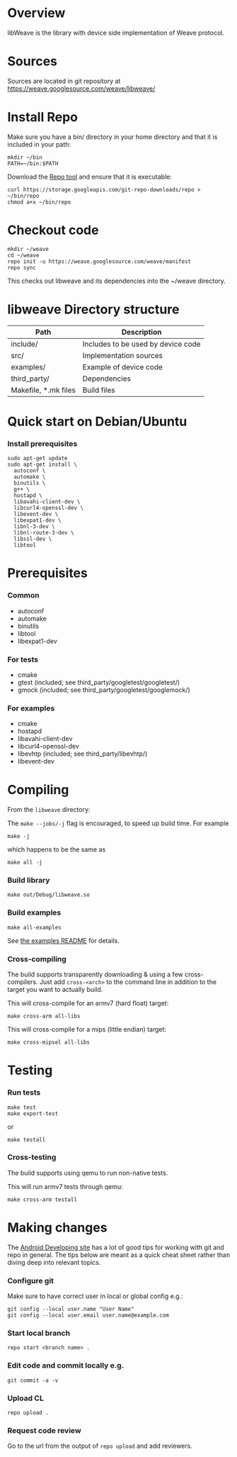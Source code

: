 # Overview

libWeave is the library with device side implementation of Weave protocol.

# Sources

Sources are located in git repository at
https://weave.googlesource.com/weave/libweave/


# Install Repo

Make sure you have a bin/ directory in your home directory
and that it is included in your path:

```
mkdir ~/bin
PATH=~/bin:$PATH
```

Download the [Repo tool](https://gerrit.googlesource.com/git-repo) and ensure
that it is executable:

```
curl https://storage.googleapis.com/git-repo-downloads/repo > ~/bin/repo
chmod a+x ~/bin/repo
```

# Checkout code

```
mkdir ~/weave
cd ~/weave
repo init -u https://weave.googlesource.com/weave/manifest
repo sync
```

This checks out libweave and its dependencies into the ~/weave directory.

# libweave Directory structure

| Path                     | Description                        |
|--------------------------|------------------------------------|
| include/                 | Includes to be used by device code |
| src/                     | Implementation sources             |
| examples/                | Example of device code             |
| third_party/             | Dependencies                       |
| Makefile, \*.mk files    | Build files                        |


# Quick start on Debian/Ubuntu

### Install prerequisites

```
sudo apt-get update
sudo apt-get install \
  autoconf \
  automake \
  binutils \
  g++ \
  hostapd \
  libavahi-client-dev \
  libcurl4-openssl-dev \
  libevent-dev \
  libexpat1-dev \
  libnl-3-dev \
  libnl-route-3-dev \
  libssl-dev \
  libtool
```

# Prerequisites

### Common

  - autoconf
  - automake
  - binutils
  - libtool
  - libexpat1-dev

### For tests

  - cmake
  - gtest (included; see third_party/googletest/googletest/)
  - gmock (included; see third_party/googletest/googlemock/)

### For examples

  - cmake
  - hostapd
  - libavahi-client-dev
  - libcurl4-openssl-dev
  - libevhtp (included; see third_party/libevhtp/)
  - libevent-dev


# Compiling

From the `libweave` directory:

The `make --jobs/-j` flag is encouraged, to speed up build time. For example

```
make -j
```

which happens to be the same as

```
make all -j
```

### Build library

```
make out/Debug/libweave.so
```

### Build examples

```
make all-examples
```

See [the examples README](/examples/daemon/README.md) for details.

### Cross-compiling

The build supports transparently downloading & using a few cross-compilers.
Just add `cross-<arch>` to the command line in addition to the target you
want to actually build.

This will cross-compile for an armv7 (hard float) target:

```
make cross-arm all-libs
```

This will cross-compile for a mips (little endian) target:

```
make cross-mipsel all-libs
```

# Testing

### Run tests

```
make test
make export-test
```

or

```
make testall
```

### Cross-testing

The build supports using qemu to run non-native tests.

This will run armv7 tests through qemu:

```
make cross-arm testall
```

# Making changes

The [Android Developing site](https://source.android.com/source/developing.html)
has a lot of good tips for working with git and repo in general.  The tips below
are meant as a quick cheat sheet rather than diving deep into relevant topics.

### Configure git
Make sure to have correct user in local or global config e.g.:

```
git config --local user.name "User Name"
git config --local user.email user.name@example.com
```

### Start local branch

```
repo start <branch name> .
```

### Edit code and commit locally e.g.

```
git commit -a -v
```

### Upload CL

```
repo upload .
```

### Request code review

Go to the url from the output of `repo upload` and add reviewers.
